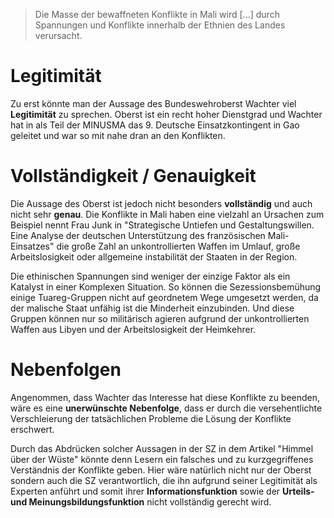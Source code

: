> Die Masse der bewaffneten Konflikte in Mali wird \[...\] durch Spannungen und Konflikte innerhalb der Ethnien des Landes verursacht.

# Legitimität

Zu erst könnte man der Aussage des Bundeswehroberst Wachter viel **Legitimität** zu sprechen. Oberst ist ein recht hoher Dienstgrad und Wachter hat in als Teil der MINUSMA das 9. Deutsche Einsatzkontingent in Gao geleitet und war so mit nahe dran an den Konflikten.

# Vollständigkeit / Genauigkeit

Die Aussage des Oberst ist jedoch nicht besonders **vollständig** und auch nicht sehr **genau**. Die Konflikte in Mali haben eine vielzahl an Ursachen zum Beispiel nennt Frau Junk in "Strategische Untiefen und Gestaltungswillen. Eine Analyse der deutschen Unterstützung des französischen Mali-Einsatzes" die große Zahl an unkontrollierten Waffen im Umlauf, große Arbeitslosigkeit oder allgemeine instabilität der Staaten in der Region. 

Die ethinischen Spannungen sind weniger der einzige Faktor als ein Katalyst in einer Komplexen Situation. So können die Sezessionsbemühung einige Tuareg-Gruppen nicht auf geordnetem Wege umgesetzt werden, da der malische Staat unfähig ist die Minderheit einzubinden. Und diese Gruppen können nur so militärisch agieren aufgrund der unkontrollierten Waffen aus Libyen und der Arbeitslosigkeit der Heimkehrer.
# Nebenfolgen

Angenommen, dass Wachter das Interesse hat diese Konflikte zu beenden, wäre es eine **unerwünschte Nebenfolge**, dass er durch die versehentlichte Verschleierung der tatsächlichen Probleme die Lösung der Konflikte erschwert. 

Durch das Abdrücken solcher Aussagen in der SZ in dem Artikel "Himmel über der Wüste" könnte denn Lesern ein falsches und zu kurzgegriffenes Verständnis der Konflikte geben. Hier wäre natürlich nicht nur der Oberst sondern auch die SZ verantwortlich, die ihn aufgrund seiner Legitimität als Experten anführt und somit ihrer **Informationsfunktion** sowie der **Urteils- und Meinungsbildungsfunktion** nicht vollständig gerecht wird. 